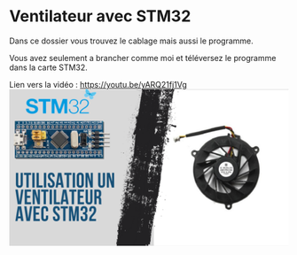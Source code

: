 # Ventilateur avec STM32
Dans ce dossier vous trouvez le cablage mais aussi le programme.

Vous avez seulement a brancher comme moi et téléversez le programme dans la carte STM32.

Lien vers la vidéo : https://youtu.be/yARQ21fj1Vg
![alt text](https://github.com/electrocodeur/ventilateur_stm32/blob/main/mini_stm(24).png?raw=true)
